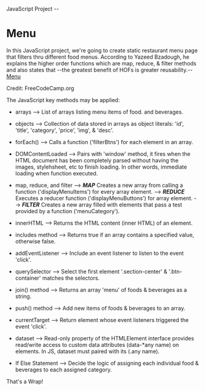 JavaScript Project --

# Menu

In this JavaScript project, we're going to create static restaurant menu page that filters thru different food menus. According to Yazeed Bzadough, he explains the higher order functions which are map, reduce, & filter methods and also states that --the greatest benefit of HOFs is greater reusability.-- [Menu](https://carson3377.github.io/Menu/menu.html )

Credit: FreeCodeCamp.org

The JavaScript key methods may be applied:

- arrays
--> List of arrays listing menu items of food. and beverages.


- objects
--> Collection of data stored in arrays as object literals: 'id', 'title', 'category', 'price', 'img', & 'desc'.


- forEach()
--> Calls a function ('filterBtns') for each element in an array. 


- DOMContentLoaded
--> Pairs with 'window' method, it fires when the HTML document has been completely parsed without having the images, stylehsheet, etc to finish loading. In other words, immediate loading when function executed.


- map, reduce, and filter
--> <strong>*MAP*</strong> Creates a new array from calling a function ('displayMenuItems') for every array element. 
--> <strong>*REDUCE*</strong> Executes a reducer function ('displayMenuButtons') for array element.
--> <strong>*FILTER*</strong> Creates a new array filled with elements that pass a test provided by a function ('menuCategory').

- innerHTML
--> Returns the HTML content (inner HTML) of an element.


- includes method
--> Returns true if an array contains a specified value, otherwise false.


- addEventListener
--> Include an event listener to listen to the event 'click'.


- querySelector
--> Select the first element '.section-center' & '.btn-container' matches the selectors.


- join() method
--> Returns an array 'menu' of foods & beverages as a string.


- push() method
--> Add new items of foods & beverages to an array.


- currentTarget
--> Return element whose event listeners triggered the event 'click'.


- dataset
--> Read-only property of the HTMLElement interface provides read/write access to custom data attributes (data-*any name) on elements. 
In JS, dataset must paired with its (.any name).


- If Else Statement
--> Decide the logic of assigning each individual food & beverages to each assigned category.



That's a Wrap!
